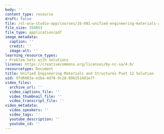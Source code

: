 ```yaml
---
body: ''
content_type: resource
draft: false
file: /ol-ocw-studio-app/courses/16-001-unified-engineering-materials-and-structures-fall-2021/mit16_001_f21_pset12_sol.pdf
file_size: 359053
file_type: application/pdf
image_metadata:
  caption: ''
  credit: ''
  image-alt: ''
learning_resource_types:
- Problem Sets with Solutions
license: https://creativecommons.org/licenses/by-nc-sa/4.0/
resourcetype: Document
title: Unified Engineering Materials and Structures Pset 12 Solution
uid: 9fd6003a-e1ba-4d70-9c28-09b1514d1e7f
video_files:
  archive_url: ''
  video_captions_file: ''
  video_thumbnail_file: ''
  video_transcript_file: ''
video_metadata:
  video_speakers: ''
  video_tags: ''
  youtube_description: ''
  youtube_id: ''
---
```

